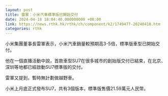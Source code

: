 ```yaml
---
layout: post
title: 雷軍：小米汽車標準版已開始交付
date: 2024-04-18 18:04:40.000000000 +08:00
link: https://news.rthk.hk/rthk/ch/component/k2/1749477-20240418.htm
categories: rthk
---
```


小米集團董事長雷軍表示，小米汽車銷量較預期高3-5倍，標準版車型已開始交付。

他在一個直播活動中說，首款車型SU7在很多城市的創始版交付已結束，在北京、深圳等地都已經啟動SU7標準版的交付。

雷軍又提到，暫時無計劃做越野車。

小米上月底正式發布SU7，共有3個版本，標準版售價21.59萬元人民幣。

